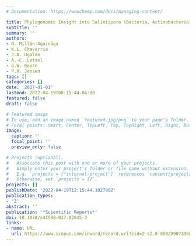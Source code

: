 ```yaml
---
# Documentation: https://wowchemy.com/docs/managing-content/

title: Phylogenomic Insight into Salinispora (Bacteria, Actinobacteria) Species Designations
subtitle: ''
summary: ''
authors:
- N. Millán-Aguinãga
- K.L. Chavarria
- J.A. Ugalde
- A.-C. Letzel
- G.W. Rouse
- P.R. Jensen
tags: []
categories: []
date: '2017-01-01'
lastmod: 2022-04-19T08:15:44-04:00
featured: false
draft: false

# Featured image
# To use, add an image named `featured.jpg/png` to your page's folder.
# Focal points: Smart, Center, TopLeft, Top, TopRight, Left, Right, BottomLeft, Bottom, BottomRight.
image:
  caption: ''
  focal_point: ''
  preview_only: false

# Projects (optional).
#   Associate this post with one or more of your projects.
#   Simply enter your project's folder or file name without extension.
#   E.g. `projects = ["internal-project"]` references `content/project/deep-learning/index.md`.
#   Otherwise, set `projects = []`.
projects: []
publishDate: '2022-04-19T12:15:44.102790Z'
publication_types:
- '2'
abstract: ''
publication: '*Scientific Reports*'
doi: 10.1038/s41598-017-02845-3
links:
- name: URL
  url: https://www.scopus.com/inward/record.uri?eid=2-s2.0-85020907330&doi=10.1038%2fs41598-017-02845-3&partnerID=40&md5=29a93efda3eb7a7081cfbb3eea3d7468
---
```

